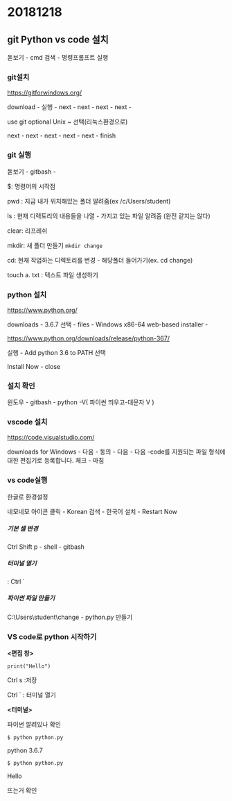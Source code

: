 # 20181218

## git  Python vs code 설치

돋보기 - cmd 검색 - 명령프롬프트 실행

### git설치

https://gitforwindows.org/

download - 실행 - next -  next - next - next - 

use git optional Unix ~ 선택(리눅스환경으로)

next - next - next - next - next - finish



### git 실행

돋보기 - gitbash - 

$: 명령어의 시작점

pwd : 지금 내가 위치해있는 폴더 알려줌(ex /c/Users/student)                                                  

ls : 현재 디렉토리의 내용들을 나열  - 가지고 있는 파일 알려줌 (완전 같지는 않다)

clear: 리프레쉬

mkdir: 새 폴더 만들기 `mkdir change`

cd: 현재 작업하는 디렉토리를 변경 - 해당폴더 들어가기(ex. cd change)

touch a. txt : 텍스트 파일 생성하기



### python 설치

https://www.python.org/

downloads - 3.6.7 선택  - files - Windows x86-64 web-based installer -

https://www.python.org/downloads/release/python-367/

실행  - Add python 3.6 to PATH  선택

Install Now - close



### 설치 확인

윈도우 - gitbash - python -V( 파이썬 띄우고-대문자 V )



### vscode 설치

https://code.visualstudio.com/

downloads for Windows - 다음 - 동의 - 다음 - 다음 -code를 지원되는 파일 형식에 대한 편집기로 등록합니다. 체크 - 마침 



### vs code실행

한글로 환경설정

네모네모 아이콘 클릭 - Korean 검색 - 한국어 설치 - Restart Now

##### 기본 셀 변경

Ctrl Shift p  - shell - gitbash

##### 터미널 열기 

: Ctrl `

##### 파이썬 파일 만들기 

C:\Users\student\change - python.py 만들기



### VS code로 python 시작하기

**<편집 창>**

```visual basic
print("Hello") 
```

Ctrl s :저장 

Ctrl `  : 터미널 열기



**<터미널>**

파이썬 깔려있나 확인

```visual basic
$ python python.py 
```

 python 3.6.7

```visual basic
$ python python.py
```

Hello

뜨는거 확인